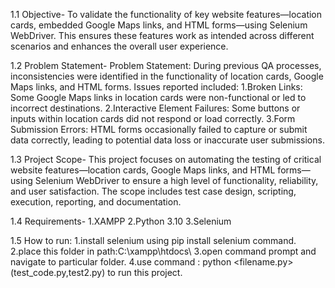 1.1 Objective-
 To validate the functionality of key website features—location cards, embedded Google Maps links, and HTML forms—using Selenium WebDriver. This ensures these features work as intended across different scenarios and enhances the overall user experience.
 
1.2 Problem Statement-
Problem Statement: During previous QA processes, inconsistencies were identified in the functionality of location cards, Google Maps links, and HTML forms. Issues reported included:
  1.Broken Links: Some Google Maps links in location cards were non-functional or led to incorrect destinations.
  2.Interactive Element Failures: Some buttons or inputs within location cards did not respond or load correctly.
  3.Form Submission Errors: HTML forms occasionally failed to capture or submit data correctly, leading to potential data loss or inaccurate user submissions.

1.3 Project Scope-
This project focuses on automating the testing of critical website features—location cards, Google Maps links, and HTML forms—using Selenium WebDriver to ensure a high level of functionality, reliability, and user satisfaction. The scope includes test case design, scripting, execution, reporting, and documentation.

1.4 Requirements-
  1.XAMPP 
  2.Python 3.10
  3.Selenium

1.5 How to run:
  1.install selenium using pip install selenium command.
  2.place this folder in path:C:\xampp\htdocs\ 
  3.open command prompt and navigate to particular folder.
  4.use command : python <filename.py> (test_code.py,test2.py) to run this project.
